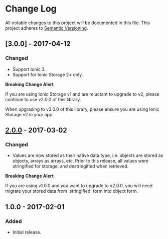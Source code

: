 # Change Log
All notable changes to this project will be documented in this file.
This project adheres to [Semantic Versioning](http://semver.org/).

## [3.0.0] - 2017-04-12
### Changed
- Support Ionic 3.
- Support for Ionic Storage 2+ only.

**Breaking Change Alert**

If you are using Ionic Storage v1 and are reluctant to upgrade to v2, please continue to use v2.0.0 of this library.

When upgrading to v3.0.0 of this library, please ensure you are using Ionic Storage v2 in your app.

## [2.0.0] - 2017-03-02
### Changed
- Values are now stored as their native data type, i.e. objects are stored as objects, arrays as arrays, etc. Prior to this release, all values were stringified for storage, and destringified when retrieved.

**Breaking Change Alert**

If you are using v1.0.0 and you want to upgrade to v2.0.0, you will need migrate your stored data from 'stringified' form into object form.

## 1.0.0 - 2017-02-01
### Added
- Initial release.

[2.0.0]: https://github.com/natural-apptitude/ngrx-store-ionic-storage/compare/v1.0.0...v2.0.0
